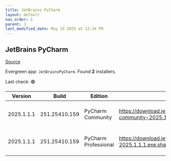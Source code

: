 ```yaml
---
title: JetBrains PyCharm
layout: default
nav_order: 2
parent: J
last_modified_date: May 15 2025 at 12:34 PM
---
```


## JetBrains PyCharm

[Source](https://www.jetbrains.com/)

Evergreen app: `JetBrainsPyCharm`. Found **2** installers.

Last check: 🟢

| Version    | Build         | Edition              | Sha256                                                                        | Date      | Size      | Type | URI                                                                                                                                              |
| ---------- | ------------- | -------------------- | ----------------------------------------------------------------------------- | --------- | --------- | ---- | ------------------------------------------------------------------------------------------------------------------------------------------------ |
| 2025.1.1.1 | 251.25410.159 | PyCharm Community    | https://download.jetbrains.com/python/pycharm-community-2025.1.1.1.exe.sha256 | 15/5/2025 | 656494376 | exe  | [https://download.jetbrains.com/python/pycharm-community-2025.1.1.1.exe](https://download.jetbrains.com/python/pycharm-community-2025.1.1.1.exe) |
| 2025.1.1.1 | 251.25410.159 | PyCharm Professional | https://download.jetbrains.com/python/pycharm-2025.1.1.1.exe.sha256           | 15/5/2025 | 865917528 | exe  | [https://download.jetbrains.com/python/pycharm-2025.1.1.1.exe](https://download.jetbrains.com/python/pycharm-2025.1.1.1.exe)                     |
